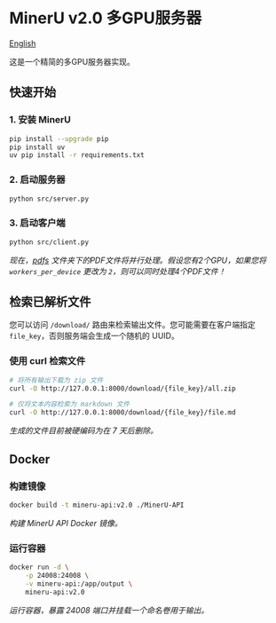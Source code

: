 # MinerU v2.0 多GPU服务器

[English](README.md)

这是一个精简的多GPU服务器实现。

## 快速开始

### 1. 安装 MinerU

```bash
pip install --upgrade pip
pip install uv
uv pip install -r requirements.txt
```

### 2. 启动服务器

```bash
python src/server.py
```

### 3. 启动客户端

```bash
python src/client.py
```

*现在，[pdfs](./pdfs/) 文件夹下的PDF文件将并行处理。假设您有2个GPU，如果您将 `workers_per_device` 更改为 `2`，则可以同时处理4个PDF文件！*

## 检索已解析文件

您可以访问 `/download/` 路由来检索输出文件。您可能需要在客户端指定 `file_key`，否则服务端会生成一个随机的 UUID。

### 使用 curl 检索文件

```bash
# 将所有输出下载为 zip 文件
curl -O http://127.0.0.1:8000/download/{file_key}/all.zip

# 仅将文本内容检索为 markdown 文件
curl -O http://127.0.0.1:8000/download/{file_key}/file.md
```

*生成的文件目前被硬编码为在 7 天后删除。*

## Docker

### 构建镜像

```bash
docker build -t mineru-api:v2.0 ./MinerU-API
```
*构建 MinerU API Docker 镜像。*

### 运行容器
```bash
docker run -d \
    -p 24008:24008 \
    -v mineru-api:/app/output \
    mineru-api:v2.0
```
*运行容器，暴露 24008 端口并挂载一个命名卷用于输出。*
